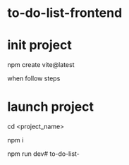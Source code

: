 # to-do-list-frontend

# init project

npm create vite@latest

when follow steps

# launch project

cd <project_name>

npm i

npm run dev# to-do-list-
